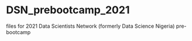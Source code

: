 # DSN_prebootcamp_2021
files for 2021 Data Scientists Network (formerly Data Science Nigeria) pre-bootcamp
